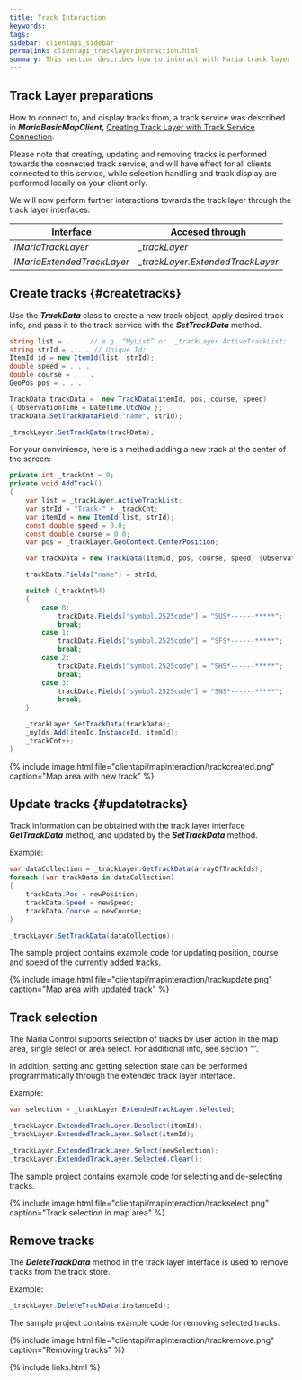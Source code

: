 ```yaml
---
title: Track Interaction
keywords: 
tags: 
sidebar: clientapi_sidebar
permalink: clientapi_tracklayerinteraction.html
summary: This section describes how to interact with Maria track layer functionality.
---
```


## Track Layer preparations

How to connect to, and display tracks from, a track service was described in ***MariaBasicMapClient***, [Creating Track Layer with Track Service Connection](clientapi_tracklayer.html).

Please note that creating, updating and removing tracks is performed towards the connected track service, and will have effect for all clients connected to this service, while selection handling and track display are performed locally on your client only.

We will now perform further interactions towards the track layer through the track layer interfaces:

 | Interface | Accesed through | 
 | --------- | --------------- | 
 | *IMariaTrackLayer*     | *_trackLayer* |                       
 | *IMariaExtendedTrackLayer* | *_trackLayer.ExtendedTrackLayer* |


##  Create tracks {#createtracks}

Use the ***TrackData*** class to create a new track object, apply desired track info, and pass it to the track service with the ***SetTrackData*** method.

```csharp
string list = . . . // e.g. “MyList” or  _trackLayer.ActiveTrackList;
string strId = . . . // Unique Id;
ItemId id = new ItemId(list, strId);
double speed = . . .
double course = . . .
GeoPos pos = . . . 

TrackData trackData =  new TrackData(itemId, pos, course, speed) 
{ ObservationTime = DateTime.UtcNow };
trackData.SetTrackDataField("name", strId);

_trackLayer.SetTrackData(trackData);
```

For your convinience, here is a method adding a new track at the center of the screen:

```csharp
private int _trackCnt = 0;
private void AddTrack()
{
    var list = _trackLayer.ActiveTrackList;
    var strId = "Track-" + _trackCnt;
    var itemId = new ItemId(list, strId);
    const double speed = 0.0;
    const double course = 0.0;
    var pos = _trackLayer.GeoContext.CenterPosition;

    var trackData = new TrackData(itemId, pos, course, speed) {ObservationTime = DateTime.UtcNow};

    trackData.Fields["name"] = strId;

    switch (_trackCnt%4)
    {
        case 0:
            trackData.Fields["symbol.2525code"] = "SUS*------*****";
            break;
        case 1:
            trackData.Fields["symbol.2525code"] = "SFS*------*****";
            break;
        case 2:
            trackData.Fields["symbol.2525code"] = "SHS*------*****";
            break;
        case 3:
            trackData.Fields["symbol.2525code"] = "SNS*------*****";
            break;
    }

    _trackLayer.SetTrackData(trackData);
    _myIds.Add(itemId.InstanceId, itemId);
    _trackCnt++;
}
```

{% include image.html file="clientapi/mapinteraction/trackcreated.png" caption="Map area with new track" %}

##  Update tracks {#updatetracks}

Track information can be obtained with the track layer interface ***GetTrackData*** method, and updated by the ***SetTrackData*** method.

Example:

```csharp
var dataCollection = _trackLayer.GetTrackData(arrayOfTrackIds);
foreach (var trackData in dataCollection)
{
    trackData.Pos = newPosition;
    trackData.Speed = newSpeed;
    trackData.Course = newCourse;
}

_trackLayer.SetTrackData(dataCollection);
```

The sample project contains example code for updating position, course and speed of the currently added tracks.

{% include image.html file="clientapi/mapinteraction/trackupdate.png" caption="Map area with updated track" %}

##  Track selection

The Maria Control supports selection of tracks by user action in the map area, single select or area select. For additional info, see section “”.

In addition, setting and getting selection state can be performed programmatically through the extended track layer interface.

Example:

```csharp
var selection = _trackLayer.ExtendedTrackLayer.Selected;

_trackLayer.ExtendedTrackLayer.Deselect(itemId);
_trackLayer.ExtendedTrackLayer.Select(itemId);

_trackLayer.ExtendedTrackLayer.Select(newSelection);
_trackLayer.ExtendedTrackLayer.Selected.Clear();
```

The sample project contains example code for selecting and de-selecting tracks.

{% include image.html file="clientapi/mapinteraction/trackselect.png" caption="Track selection in map area" %}

## Remove tracks

The ***DeleteTrackData*** method in the track layer interface is used to remove tracks from the track store.

Example:

```csharp
_trackLayer.DeleteTrackData(instanceId);
```

The sample project contains example code for removing selected tracks.

{% include image.html file="clientapi/mapinteraction/trackremove.png" caption="Removing tracks" %}

{% include links.html %}